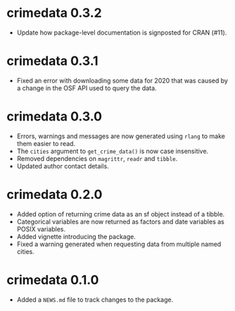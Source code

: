 # crimedata 0.3.2

* Update how package-level documentation is signposted for CRAN (#11).


# crimedata 0.3.1

* Fixed an error with downloading some data for 2020 that was caused by a 
  change in the OSF API used to query the data.


# crimedata 0.3.0

* Errors, warnings and messages are now generated using `rlang` to make them
  easier to read.
* The `cities` argument to `get_crime_data()` is now case insensitive.
* Removed dependencies on `magrittr`, `readr` and `tibble`.
* Updated author contact details.


# crimedata 0.2.0

* Added option of returning crime data as an sf object instead of a tibble.
* Categorical variables are now returned as factors and date variables as POSIX
  variables.
* Added vignette introducing the package.
* Fixed a warning generated when requesting data from multiple named cities.


# crimedata 0.1.0

* Added a `NEWS.md` file to track changes to the package.
